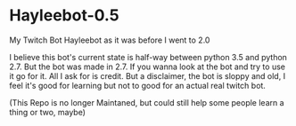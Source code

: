 # Hayleebot-0.5
My Twitch Bot Hayleebot as it was before I went to 2.0

I believe this bot's current state is half-way between python 3.5 and python 2.7. But the bot was made in 2.7. 
If you wanna look at the bot and try to use it go for it. All I ask for is credit. But a disclaimer, the bot is sloppy and old, I feel it's good for learning but not to good for an actual real twitch bot.

(This Repo is no longer Maintaned, but could still help some people learn a thing or two, maybe)
